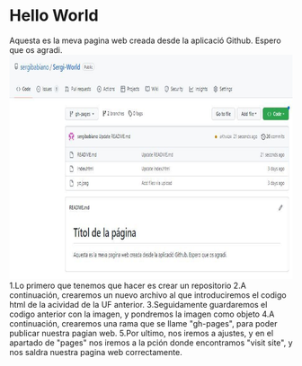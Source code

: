 # __Hello World__
Aquesta es la meva pagina web creada desde la aplicació Github. Espero que os agradi.
<img src="foto.jpeg" width="800" height="400" alt="imagen">
1.Lo primero que tenemos que hacer es crear un repositorio
    2.A continuación, crearemos un nuevo archivo al que introduciremos el codigo html de la acividad de la UF anterior.
        3.Seguidamente guardaremos el codigo anterior con la imagen, y pondremos la imagen como objeto
            4.A continuación, crearemos una rama que se llame "gh-pages", para poder publicar nuestra pagian web.
                5.Por ultimo, nos iremos a ajustes, y en el apartado de "pages" nos iremos a la pción donde encontramos "visit site", y nos saldra nuestra pagina web correctamente.
    
            
